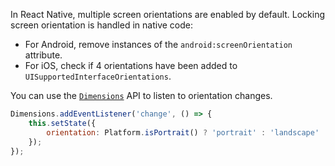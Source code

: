 In React Native, multiple screen orientations are enabled by default. Locking screen orientation is handled in native code:

- For Android, remove instances of the `android:screenOrientation` attribute.
- For iOS, check if 4 orientations have been added to `UISupportedInterfaceOrientations`.

You can use the [`Dimensions`](https://reactnative.dev/docs/dimensions) API to listen to orientation changes.

```jsx
Dimensions.addEventListener('change', () => {
    this.setState({
        orientation: Platform.isPortrait() ? 'portrait' : 'landscape'
    });
});
```
